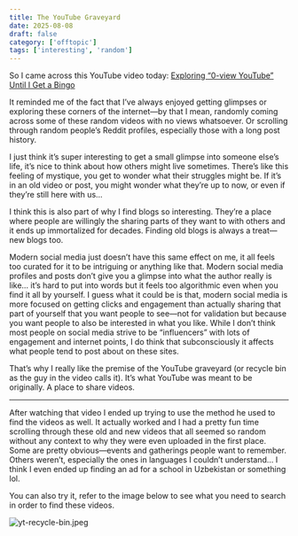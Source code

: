 ```yaml
---
title: The YouTube Graveyard
date: 2025-08-08
draft: false
category: ['offtopic']
tags: ['interesting', 'random']
---
```


So I came across this YouTube video today: [Exploring “0-view YouTube” Until I Get a Bingo](https://youtu.be/zYmkOInF6Us?si=A6NLh1WETPq-cwiG)

It reminded me of the fact that I’ve always enjoyed getting glimpses or exploring these corners of the internet—by that I mean, randomly coming across some of these random videos with no views whatsoever. Or scrolling through random people’s Reddit profiles, especially those with a long post history.

I just think it’s super interesting to get a small glimpse into someone else’s life, it’s nice to think about how others might live sometimes. There’s like this feeling of mystique, you get to wonder what their struggles might be. If it’s in an old video or post, you might wonder what they’re up to now, or even if they’re still here with us…

I think this is also part of why I find blogs so interesting. They’re a place where people are willingly the sharing parts of they want to with others and it ends up immortalized for decades. Finding old blogs is always a treat—new blogs too.

Modern social media just doesn’t have this same effect on me, it all feels too curated for it to be intriguing or anything like that. Modern social media profiles and posts don’t give you a glimpse into what the author really is like… it’s hard to put into words but it feels too algorithmic even when you find it all by yourself. I guess what it could be is that, modern social media is more focused on getting clicks and engagement than actually sharing that part of yourself that you want people to see—not for validation but because you want people to also be interested in what you like. While I don’t think most people on social media strive to be “influencers” with lots of engagement and internet points, I do think that subconsciously it affects what people tend to post about on these sites.

That’s why I really like the premise of the YouTube graveyard (or recycle bin as the guy in the video calls it). It’s what YouTube was meant to be originally. A place to share videos.

---

After watching that video I ended up trying to use the method he used to find the videos as well. It actually worked and I had a pretty fun time scrolling through these old and new videos that all seemed so random without any context to why they were even uploaded in the first place. Some are pretty obvious—events and gatherings people want to remember. Others weren’t, especially the ones in languages I couldn’t understand… I think I even ended up finding an ad for a school in Uzbekistan or something lol.

You can also try it, refer to the image below to see what you need to search in order to find these videos.

![yt-recycle-bin.jpeg](/images/yt-recycle-bin.jpeg)


